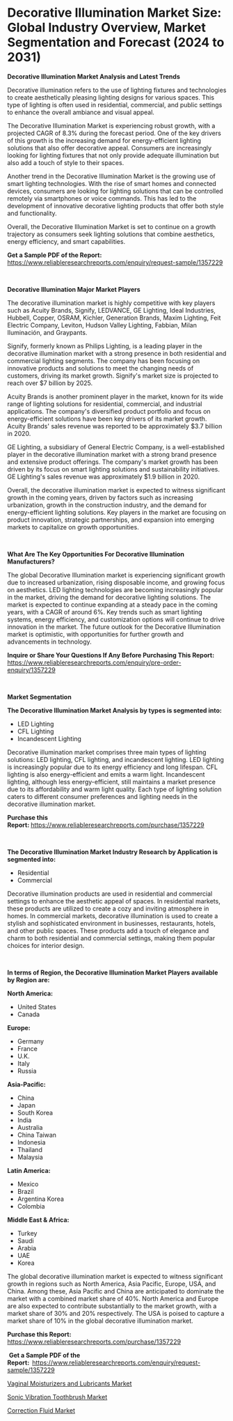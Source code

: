 <p><h1>Decorative Illumination Market Size: Global Industry Overview, Market Segmentation and Forecast (2024 to 2031)</h1></p><p><strong>Decorative Illumination Market Analysis and Latest Trends</strong></p>
<p><p>Decorative illumination refers to the use of lighting fixtures and technologies to create aesthetically pleasing lighting designs for various spaces. This type of lighting is often used in residential, commercial, and public settings to enhance the overall ambiance and visual appeal.</p><p>The Decorative Illumination Market is experiencing robust growth, with a projected CAGR of 8.3% during the forecast period. One of the key drivers of this growth is the increasing demand for energy-efficient lighting solutions that also offer decorative appeal. Consumers are increasingly looking for lighting fixtures that not only provide adequate illumination but also add a touch of style to their spaces.</p><p>Another trend in the Decorative Illumination Market is the growing use of smart lighting technologies. With the rise of smart homes and connected devices, consumers are looking for lighting solutions that can be controlled remotely via smartphones or voice commands. This has led to the development of innovative decorative lighting products that offer both style and functionality.</p><p>Overall, the Decorative Illumination Market is set to continue on a growth trajectory as consumers seek lighting solutions that combine aesthetics, energy efficiency, and smart capabilities.</p></p>
<p><strong>Get a Sample PDF of the Report:&nbsp;</strong> <a href="https://www.reliableresearchreports.com/enquiry/request-sample/1357229">https://www.reliableresearchreports.com/enquiry/request-sample/1357229</a></p>
<p>&nbsp;</p>
<p><strong>Decorative Illumination Major Market Players</strong></p>
<p><p>The decorative illumination market is highly competitive with key players such as Acuity Brands, Signify, LEDVANCE, GE Lighting, Ideal Industries, Hubbell, Copper, OSRAM, Kichler, Generation Brands, Maxim Lighting, Feit Electric Company, Leviton, Hudson Valley Lighting, Fabbian, Milan Iluminación, and Graypants. </p><p>Signify, formerly known as Philips Lighting, is a leading player in the decorative illumination market with a strong presence in both residential and commercial lighting segments. The company has been focusing on innovative products and solutions to meet the changing needs of customers, driving its market growth. Signify's market size is projected to reach over $7 billion by 2025.</p><p>Acuity Brands is another prominent player in the market, known for its wide range of lighting solutions for residential, commercial, and industrial applications. The company's diversified product portfolio and focus on energy-efficient solutions have been key drivers of its market growth. Acuity Brands' sales revenue was reported to be approximately $3.7 billion in 2020.</p><p>GE Lighting, a subsidiary of General Electric Company, is a well-established player in the decorative illumination market with a strong brand presence and extensive product offerings. The company's market growth has been driven by its focus on smart lighting solutions and sustainability initiatives. GE Lighting's sales revenue was approximately $1.9 billion in 2020.</p><p>Overall, the decorative illumination market is expected to witness significant growth in the coming years, driven by factors such as increasing urbanization, growth in the construction industry, and the demand for energy-efficient lighting solutions. Key players in the market are focusing on product innovation, strategic partnerships, and expansion into emerging markets to capitalize on growth opportunities.</p></p>
<p>&nbsp;</p>
<p><strong>What Are The Key Opportunities For Decorative Illumination Manufacturers?</strong></p>
<p><p>The global Decorative Illumination market is experiencing significant growth due to increased urbanization, rising disposable income, and growing focus on aesthetics. LED lighting technologies are becoming increasingly popular in the market, driving the demand for decorative lighting solutions. The market is expected to continue expanding at a steady pace in the coming years, with a CAGR of around 6%. Key trends such as smart lighting systems, energy efficiency, and customization options will continue to drive innovation in the market. The future outlook for the Decorative Illumination market is optimistic, with opportunities for further growth and advancements in technology.</p></p>
<p><strong>Inquire or Share Your Questions If Any Before Purchasing This Report:</strong> <a href="https://www.reliableresearchreports.com/enquiry/pre-order-enquiry/1357229">https://www.reliableresearchreports.com/enquiry/pre-order-enquiry/1357229</a></p>
<p>&nbsp;</p>
<p><strong>Market Segmentation</strong></p>
<p><strong>The Decorative Illumination Market Analysis by types is segmented into:</strong></p>
<p><ul><li>LED Lighting</li><li>CFL Lighting</li><li>Incandescent Lighting</li></ul></p>
<p><p>Decorative illumination market comprises three main types of lighting solutions: LED lighting, CFL lighting, and incandescent lighting. LED lighting is increasingly popular due to its energy efficiency and long lifespan. CFL lighting is also energy-efficient and emits a warm light. Incandescent lighting, although less energy-efficient, still maintains a market presence due to its affordability and warm light quality. Each type of lighting solution caters to different consumer preferences and lighting needs in the decorative illumination market.</p></p>
<p><strong>Purchase this Report:&nbsp;</strong><a href="https://www.reliableresearchreports.com/purchase/1357229">https://www.reliableresearchreports.com/purchase/1357229</a></p>
<p>&nbsp;</p>
<p><strong>The Decorative Illumination Market Industry Research by Application is segmented into:</strong></p>
<p><ul><li>Residential</li><li>Commercial</li></ul></p>
<p><p>Decorative illumination products are used in residential and commercial settings to enhance the aesthetic appeal of spaces. In residential markets, these products are utilized to create a cozy and inviting atmosphere in homes. In commercial markets, decorative illumination is used to create a stylish and sophisticated environment in businesses, restaurants, hotels, and other public spaces. These products add a touch of elegance and charm to both residential and commercial settings, making them popular choices for interior design.</p></p>
<p>&nbsp;</p>
<p><strong>In terms of Region, the Decorative Illumination Market Players available by Region are:</strong></p>
<p>
    <p> <strong> North America: </strong>
        <ul>
            <li>United States</li>
            <li>Canada</li>
        </ul>
        </p> 
    <p> <strong> Europe: </strong>
        <ul>
            <li>Germany</li>
            <li>France</li>
            <li>U.K.</li>
            <li>Italy</li>
            <li>Russia</li>
        </ul>
        </p> 
    <p> <strong> Asia-Pacific: </strong>
        <ul>
            <li>China</li>
            <li>Japan</li>
            <li>South Korea</li>
            <li>India</li>
            <li>Australia</li>
            <li>China Taiwan</li>
            <li>Indonesia</li>
            <li>Thailand</li>
            <li>Malaysia</li>
        </ul>
        </p> 
    <p> <strong> Latin America: </strong>
        <ul>
            <li>Mexico</li>
            <li>Brazil</li>
            <li>Argentina Korea</li>
            <li>Colombia</li>
        </ul>
        </p> 
    <p> <strong> Middle East & Africa: </strong>
        <ul>
            <li>Turkey</li>
            <li>Saudi</li>
            <li>Arabia</li>
            <li>UAE</li>
            <li>Korea</li>
        </ul>
    </p>
    </p>
<p><p>The global decorative illumination market is expected to witness significant growth in regions such as North America, Asia Pacific, Europe, USA, and China. Among these, Asia Pacific and China are anticipated to dominate the market with a combined market share of 40%. North America and Europe are also expected to contribute substantially to the market growth, with a market share of 30% and 20% respectively. The USA is poised to capture a market share of 10% in the global decorative illumination market.</p></p>
<p><strong>Purchase this Report: </strong><a href="https://www.reliableresearchreports.com/purchase/1357229">https://www.reliableresearchreports.com/purchase/1357229</a></p>
<p>&nbsp;<strong>Get a Sample PDF of the Report:&nbsp;&nbsp;</strong><a href="https://www.reliableresearchreports.com/enquiry/request-sample/1357229">https://www.reliableresearchreports.com/enquiry/request-sample/1357229</a></p>
<p><strong></strong></p>
<p><p><a href="https://github.com/shotows/Market-Research-Report-List-1/blob/main/vaginal-moisturizers-and-lubricants-market.md">Vaginal Moisturizers and Lubricants Market</a></p><p><a href="https://github.com/beatblasta/Market-Research-Report-List-2/blob/main/sonic-vibration-toothbrush-market.md">Sonic Vibration Toothbrush Market</a></p><p><a href="https://github.com/angelajermaine/Market-Research-Report-List-2/blob/main/correction-fluid-market.md">Correction Fluid Market</a></p></p>